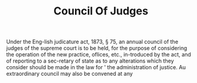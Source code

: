 ---
title: Council Of Judges
letter: C
permalink: "/definitions/bld-council-of-judges.html"
body: Under the Eng-lish judicature act, 1873, § 75, an annual council of the judges
  of the supreme court is to be held, for the purpose of considering the operation
  of the new practice, oflices, etc., in-troduced by the act, and of reporting to
  a sec-retary of state as to any alterations which they consider should be made in
  the law for ' the administration of justice. Au extraordinary council may also be
  convened at any
published_at: '2018-07-07'
source: Black's Law Dictionary 2nd Ed (1910)
layout: post
---